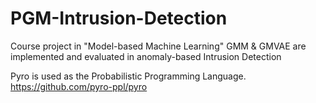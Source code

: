 # PGM-Intrusion-Detection

Course project in "Model-based Machine Learning"
GMM & GMVAE are implemented and evaluated in anomaly-based Intrusion Detection

Pyro is used as the Probabilistic Programming Language.
https://github.com/pyro-ppl/pyro
